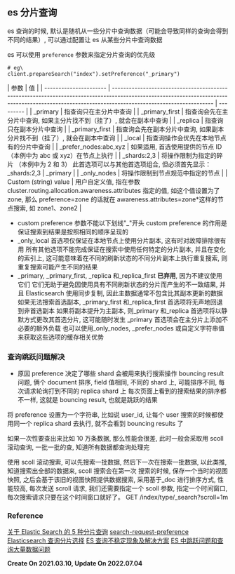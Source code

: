 ## es 分片查询

es 查询的时候, 默认是随机从一些分片中查询数据（可能会导致同样的查询会得到不同的结果）, 可以通过配置让 es 从某些分片中查询数据

es 可以使用 `preference` 参数来指定分片查询的优先级

```
# eg\
client.prepareSearch("index").setPreference("_primary")
```

| 参数                   | 值                                                                                                                                                                                               |
| ---------------------- | ------------------------------------------------------------------------------------------------------------------------------------------------------------------------------------------------ | --------- |
| \_primary              | 指查询只在主分片中查询                                                                                                                                                                           |
| \_primary_first        | 指查询会先在主分片中查询, 如果主分片找不到（挂了）, 就会在副本中查询                                                                                                                             |
| \_replica              | 指查询只在副本分片中查询                                                                                                                                                                         |
| \_primary_first        | 指查询会先在副本分片中查询, 如果副本分片找不到（挂了）, 就会在副本中查询                                                                                                                         |
| \_local                | 指查询操作会优先在本地节点有的分片中查询                                                                                                                                                         |
| \_prefer_nodes:abc,xyz | 如果适用, 首选使用提供的节点 ID（本例中为 abc 或 xyz）在节点上执行                                                                                                                               |
| \_shards:2,3           | 将操作限制为指定的碎片 （本例中为 2 和 3） 此首选项可以与其他首选项组合, 但必须首先显示：\_shards:2,3                                                                                            | \_primary |
| \_only_nodes           | 将操作限制到节点规范中指定的节点                                                                                                                                                                 |
| Custom (string) value  | 用户自定义值, 指在参数 cluster.routing.allocation.awareness.attributes 指定的值, 如这个值设置为了 zone, 那么 preference=zone 的话就在 awareness.attributes=zone\*这样的节点搜索, 如 zone1、zone2 |

- custom preference 参数不能以下划线"\_"开头 custom preference 的作用是保证搜索到结果是按照相同的顺序呈现的
- \_only_local 首选项仅保证在本地节点上使用分片副本, 这有时对故障排除很有用 所有其他选项不能完成保证在搜索中使用任何特定的分片副本, 并且在变化的索引上, 这可能意味着在不同的刷新状态的不同分片副本上执行重复搜索, 则重复搜索可能产生不同的结果
- \_primary, \_primary_first, \_replica 和\_replica_first **已弃用**, 因为不建议使用它们
  它们无助于避免因使用具有不同刷新状态的分片而产生的不一致结果, 并且 Elasticsearch 使用同步复制, 因此主数据通常不包含比其副本更新的数据
  如果无法搜索首选副本, \_primary_first 和\_replica_first 首选项将无声地回退到非首选副本
  如果将副本提升为主副本, 则\_primary 和\_replica 首选项将以静默方式更改其首选分片, 这可能随时发生
  \_primary 首选项会在主分片上添加不必要的额外负载
  也可以使用\_only_nodes, \_prefer_nodes 或自定义字符串值来获取这些选项的缓存相关优势

### 查询跳跃问题解决

- 原因
  preference 决定了哪些 shard 会被用来执行搜索操作
  bouncing result 问题, 俩个 document 排序, field 值相同, 不同的 shard 上, 可能排序不同, 每次请求轮询打到不同的 replica shard 上
  每次页面上看到的搜索结果的排序都不一样, 这就是 bouncing result, 也就是跳跃的结果

将 preference 设置为一个字符串, 比如说 user_id, 让每个 user 搜索的时候都使用同一个 replica shard 去执行, 就不会看到
bouncing results 了

如果一次性要查出来比如 10 万条数据, 那么性能会很差, 此时一般会采取用 scoll 滚动查询, 一批一批的查, 知道所有数据都查询处理完

使用 scoll 滚动搜索, 可以先搜索一批数据, 然后下一次在搜索一批数据, 以此类推, 知道搜索出全部的数据来, scoll 搜索会在第一次
搜索的时候, 保存一个当时的视图快照, 之后会基于该旧的视图快照提供数据搜索, 采用基于\_doc 进行排序方式, 性能较高, 每次发送
scroll 请求, 我们还需要指定一个 scoll 参数, 指定一个时间窗口, 每次搜索请求只要在这个时间窗口就好了。
GET /index/type/\_search?scroll=1m

### Reference

[关于 Elastic Search 的 5 种分片查询](https://www.jianshu.com/p/ad8818eb4fea)
[search-request-preference](https://www.elastic.co/guide/en/elasticsearch/reference/5.3/search-request-preference.html#search-request-preference)
[Elasticsearch 查询分片选择](https://www.jianshu.com/p/a70bf98ee410?ivk_sa=1024320u)
[ES 查询不稳定现象及解决方案](https://blog.csdn.net/weixin_43378396/article/details/105569647)
[ES 中跳跃问题和查询大量数据问题](https://blog.csdn.net/mn_kw/article/details/82697214)

**Create On 2021.03.10, Update On 2022.07.04**
